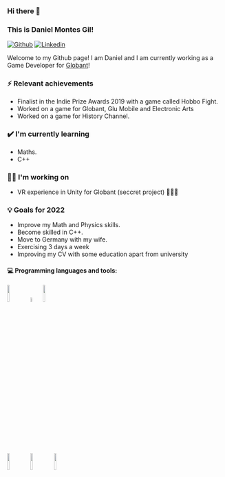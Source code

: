 ### Hi there 👋 
### This is Daniel Montes Gil!

[![Github](https://img.shields.io/badge/-Github-000?style=flat&logo=Github&logoColor=white)](https://github.com/Danielmontesgil)
[![Linkedin](https://img.shields.io/badge/-LinkedIn-blue?style=flat&logo=Linkedin&logoColor=white)](https://www.linkedin.com/in/danielmontesgil/)

Welcome to my Github page! I am Daniel and I am currently working as a Game Developer for [Globant](www.globant.com)!

### ⚡ Relevant achievements
- Finalist in the Indie Prize Awards 2019 with a game called Hobbo Fight.
- Worked on a game for Globant, Glu Mobile and Electronic Arts
- Worked on a game for History Channel.

### ✔️ I'm currently learning
- Maths.
- C++

### 👩‍💻 I'm working on
- VR experience in Unity for Globant (seccret project) 🤫🤫🤫

### 💡 Goals for 2022
- Improve my Math and Physics skills.
- Become skilled in C++.
- Move to Germany with my wife.
- Exercising 3 days a week
- Improving my CV with some education apart from university

#### :computer: Programming languages and tools: 
<p>
<img width="10%" src="https://seeklogo.com/images/U/unity-logo-555C5D1D7E-seeklogo.com.png">
<img width="5%" src="https://seeklogo.com/images/C/c-sharp-c-logo-02F17714BA-seeklogo.com.png">
<img width="10%" src="https://seeklogo.com/images/G/git-logo-F4A93DAA20-seeklogo.com.png">
<br />
<img width="10%" src="https://encrypted-tbn0.gstatic.com/images?q=tbn:ANd9GcRdxTLNhTyAT0IBQTG4_l6kXXB1-N2mo83TGlh5ElhE0GKLe13Jb0qolL0b4mVvmRZwVF0&usqp=CAU">
<img width="10%" src="https://cdn.videogamesblogger.com/wp-content/uploads/2018/01/PlayFab-Logo.jpg">
<img width="10%" src="https://seeklogo.com/images/M/microsoft-visual-studio-logo-D33332CF6C-seeklogo.com.png">
</p>
